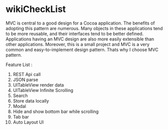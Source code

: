 # wikiCheckList

MVC is central to a good design for a Cocoa application. The benefits of adopting this pattern are numerous. Many objects in these applications tend to be more reusable, and their interfaces tend to be better defined. Applications having an MVC design are also more easily extensible than other applications. Moreover, this is a small project and MVC is a very common and easy-to-implement design pattern. Thats why I choose MVC pattern.

Feature List :

1. REST Api call
2. JSON parse
3. UITableView render data
4. UITableView Infinite Scrolling
5. Search
6. Store data locally
7. Modal
8. Hide and show bottom bar while scrolling
9. Tab bar
10. Auto Layout UI
